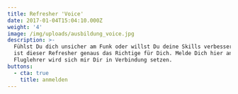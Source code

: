 ```yaml
---
title: Refresher 'Voice'
date: 2017-01-04T15:04:10.000Z
weight: '4'
image: /img/uploads/ausbildung_voice.jpg
description: >-
  Fühlst Du dich unsicher am Funk oder willst Du deine Skills verbessern? Dann
  ist dieser Refresher genaus das Richtige für Dich. Melde Dich hier an. Ein
  Fluglehrer wird sich mir Dir in Verbindung setzen.
buttons:
  - cta: true
    title: anmelden
---
```


